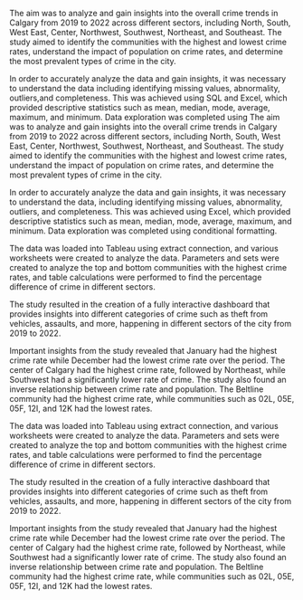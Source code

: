 The aim was to analyze and gain insights into the overall crime trends in Calgary from 2019 to 2022 across different sectors, including North, South, West East, 
Center, Northwest, Southwest, Northeast, and Southeast. The study aimed to identify the communities with the highest and lowest crime rates, understand the impact
of population on crime rates, and determine the most prevalent types of crime in the city.

In order to accurately analyze the data and gain insights, it was necessary to understand the data including identifying missing values,
abnormality, outliers,and completeness. This was achieved using SQL and Excel, which provided descriptive statistics such as mean, median, mode, average, maximum, and minimum. Data exploration
was completed using The aim was to analyze and gain insights into the overall crime trends in Calgary from 2019 to 2022 across different sectors, including North, South,
West East, Center, Northwest, Southwest, Northeast, and Southeast. The study aimed to identify the communities with the highest and lowest crime rates, understand the 
impact of population on crime rates, and determine the most prevalent types of crime in the city.

In order to accurately analyze the data and gain insights, it was necessary to understand the data, including identifying missing values, abnormality, outliers, and 
completeness. This was achieved using Excel, which provided descriptive statistics such as mean, median, mode, average, maximum, and minimum. Data exploration was
completed using conditional formatting.

The data was loaded into Tableau using extract connection, and various worksheets were created to analyze the data. Parameters and sets were created to analyze the top
and bottom communities with the highest crime rates, and table calculations were performed to find the percentage difference of crime in different sectors.

The study resulted in the creation of a fully interactive dashboard that provides insights into different categories of crime such as theft from vehicles, assaults,
and more, happening in different sectors of the city from 2019 to 2022.

Important insights from the study revealed that January had the highest crime rate while December had the lowest crime rate over the period. The center of Calgary
had the highest crime rate, followed by Northeast, while Southwest had a significantly lower rate of crime. The study also found an inverse relationship between crime
rate and population. The Beltline community had the highest crime rate, while communities such as 02L, 05E, 05F, 12I, and 12K had the lowest rates.


The data was loaded into Tableau using extract connection, and various worksheets were created to analyze the data. Parameters and sets were created to analyze 
the top and bottom communities with the highest crime rates, and table calculations were performed to find the percentage difference of crime in different sectors.

The study resulted in the creation of a fully interactive dashboard that provides insights into different categories of crime such as theft from vehicles, assaults,
and more, happening in different sectors of the city from 2019 to 2022.

Important insights from the study revealed that January had the highest crime rate while December had the lowest crime rate over the period. The center of Calgary
had the highest crime rate, followed by Northeast, while Southwest had a significantly lower rate of crime. The study also found an inverse relationship between crime 
rate and population. The Beltline community had the highest crime rate, while communities such as 02L, 05E, 05F, 12I, and 12K had the lowest rates.
